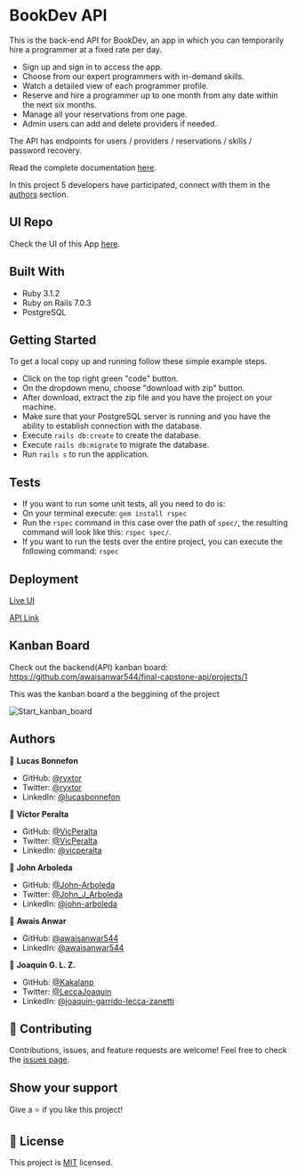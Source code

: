 # BookDev API

This is the back-end API for BookDev, an app in which you can temporarily hire a programmer at a fixed rate per day. 

- Sign up and sign in to access the app.
- Choose from our expert programmers with in-demand skills.
- Watch a detailed view of each programmer profile.
- Reserve and hire a programmer up to one month from any date within the next six months.
- Manage all your reservations from one page.
- Admin users can add and delete providers if needed.

The API has endpoints for users / providers / reservations / skills / password recovery.

Read the complete documentation [here](https://bookdev-api.herokuapp.com/api-docs/index.html).

In this project 5 developers have participated, connect with them in the [authors](#authors) section.

## UI Repo

Check the UI of this App [here](https://github.com/awaisanwar544/final-capstone-ui).


## Built With

- Ruby 3.1.2
- Ruby on Rails 7.0.3
- PostgreSQL 


## Getting Started

To get a local copy up and running follow these simple example steps.

- Click on the top right green "code" button.
- On the dropdown menu, choose "download with zip" button.
- After download, extract the zip file and you have the project on your machine.
- Make sure that your PostgreSQL server is running and you have the ability to establish connection with the database.
- Execute `rails db:create` to create the database.
- Execute `rails db:migrate` to migrate the database.
- Run `rails s` to run the application.


## Tests

- If you want to run some unit tests, all you need to do is:
- On your terminal execute: `gem install rspec`
- Run the `rspec` command in this case over the path of `spec/`, the resulting command will look like this: `rspec spec/`.
- If you want to run the tests over the entire project, you can execute the following command: `rspec`


## Deployment

[Live UI](https://book-dev.herokuapp.com/)

[API Link](https://bookdev-api.herokuapp.com/)

## Kanban Board

Check out the backend(API) kanban board: https://github.com/awaisanwar544/final-capstone-api/projects/1

This was the kanban board a the beggining of the project

![Start_kanban_board](https://user-images.githubusercontent.com/10048317/177626275-81f99eea-859e-43ec-bae3-a685991b78a8.png)

## Authors
👤 **Lucas Bonnefon**

- GitHub: [@ryxtor](https://github.com/ryxtor)
- Twitter: [@ryxtor](https://twitter.com/ryxtor)
- LinkedIn: [@lucasbonnefon](https://www.linkedin.com/in/lucasbonnefon/)

👤 **Víctor Peralta**

- GitHub: [@VicPeralta](https://github.com/VicPeralta)
- Twitter: [@VicPeralta](https://twitter.com/VicPeralta)
- LinkedIn: [@vicperalta](https://www.linkedin.com/in/vicperalta/)

👤 **John Arboleda**

- GitHub: [@John-Arboleda](https://github.com/John-Arboleda)
- Twitter: [@John_J_Arboleda](https://twitter.com/John_J_Arboleda)
- LinkedIn: [@john-arboleda](https://www.linkedin.com/in/john-arboleda/)

👤 **Awais Anwar**

- GitHub: [@awaisanwar544](https://github.com/awaisanwar544)
- LinkedIn: [@awaisanwar544](https://www.linkedin.com/in/awaisanwar544/)

👤 **Joaquin G. L. Z.**

- GitHub: [@Kakalanp](https://github.com/Kakalanp)
- Twitter: [@LeccaJoaquin](https://twitter.com/LeccaJoaquin)
- LinkedIn: [@joaquin-garrido-lecca-zanetti](https://www.linkedin.com/in/joaquin-garrido-lecca-zanetti/)

## 🤝 Contributing

Contributions, issues, and feature requests are welcome!
Feel free to check the [issues page](../../issues/).

## Show your support

Give a ⭐️ if you like this project!

## 📝 License

This project is [MIT](./LICENSE) licensed.